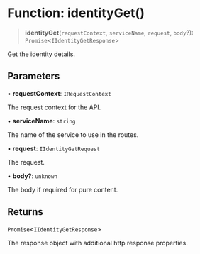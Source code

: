 # Function: identityGet()

> **identityGet**(`requestContext`, `serviceName`, `request`, `body`?): `Promise`\<`IIdentityGetResponse`\>

Get the identity details.

## Parameters

• **requestContext**: `IRequestContext`

The request context for the API.

• **serviceName**: `string`

The name of the service to use in the routes.

• **request**: `IIdentityGetRequest`

The request.

• **body?**: `unknown`

The body if required for pure content.

## Returns

`Promise`\<`IIdentityGetResponse`\>

The response object with additional http response properties.
